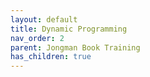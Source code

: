 ```yaml
---
layout: default
title: Dynamic Programming
nav_order: 2
parent: Jongman Book Training
has_children: true
---
```

